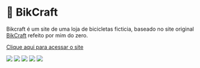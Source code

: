 

# :bicyclist: BikCraft  



Bikcraft é um site de uma loja de bicicletas ficticia, baseado no site original <a href="https://bikcraft.com/" target="_blank">BikCraft</a> refeito por mim do zero.

<a href="https://vlaad07.github.io/BikCraft/">Clique aqui para acessar o site</a>

<img src="https://i.imgur.com/W176eLt.png"></img>
<img src="https://i.imgur.com/CjjOkU7.png"></img>
<img src="https://i.imgur.com/7SOihcA.png"></img>
<img src="https://i.imgur.com/xlBZ4kX.png"></img>
<img src="https://i.imgur.com/l2Rkpqw.png"></img>








